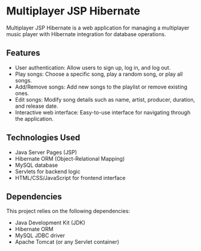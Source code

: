 # Multiplayer JSP Hibernate

Multiplayer JSP Hibernate is a web application for managing a multiplayer music player with Hibernate integration for database operations.

## Features

- User authentication: Allow users to sign up, log in, and log out.
- Play songs: Choose a specific song, play a random song, or play all songs.
- Add/Remove songs: Add new songs to the playlist or remove existing ones.
- Edit songs: Modify song details such as name, artist, producer, duration, and release date.
- Interactive web interface: Easy-to-use interface for navigating through the application.

## Technologies Used

- Java Server Pages (JSP)
- Hibernate ORM (Object-Relational Mapping)
- MySQL database
- Servlets for backend logic
- HTML/CSS/JavaScript for frontend interface

## Dependencies

This project relies on the following dependencies:

- Java Development Kit (JDK)
- Hibernate ORM
- MySQL JDBC driver
- Apache Tomcat (or any Servlet container)
